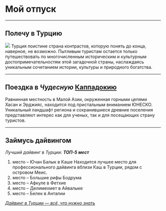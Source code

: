 # Мой отпуск

---
## Полечу в **Турцию**
![](istanbul-the-capital-of-turkey-eastern-tourist-city.jpg)
Турция поистине страна контрастов, которую понять до конца, наверное, не возможно. Пытливым туристам остается только путешествовать по многочисленным историческим и культурным достопримечательностям этой загадочной страны, наслаждаясь уникальным сочетанием истории, культуры и природного богатства.

---
## Поездка в **_Чудесную_ [Каппадокию](https://goo.gl/maps/or2PTFvKyjaoENqR7)**
Равнинная местность в Малой Азии, окруженная горными цепями Хасан и Эрджияс, находится под пристальным вниманием ЮНЕСКО. Уникальный ландшафт региона и сохранившиеся древние поселения представляют интерес как для ученых, так и для посещающих страну туристов.

---
## Займусь дайвингом
_Лучший дайвинг в Турции: **ТОП-5 мест**_
1. место – Ючан Балык в Каше Находится лучшее место для профессионального дайвинга вблизи Каш в Турции, рядом с островом Меис.
2. место – Большие рифы Бодрума
3. место – Афкуле в Фетхие
4. место – Делимехмет в Айвалыке
5. место – Белек в Анталии
   
[_Дайвинг в Турции — всё, что нужно знать_](https://travel-or-die.ru/turkey/diving-turkey/)